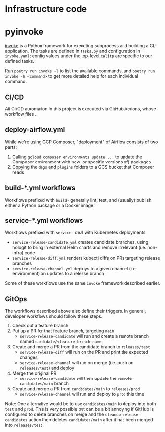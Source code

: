 # Infrastructure code

# pyinvoke

[invoke](https://docs.pyinvoke.org/en/stable/) is a Python framework for executing subprocess and building a CLI application.
The tasks are defined in `tasks.py` and configuration in `invoke.yaml`; config values under the top-level `calitp`
are specific to our defined tasks.

Run `poetry run invoke -l` to list the available commands, and `poetry run invoke -h <command>` to get more detailed help for each individual command.

## CI/CD

All CI/CD automation in this project is executed via GitHub Actions, whose workflow files .

## deploy-airflow.yml

While we're using GCP Composer, "deployment" of Airflow consists of two parts:

1. Calling `gcloud composer environments update ...` to update the Composer environment with new (or specific versions of) packages
2. Copying the `dags` and `plugins` folders to a GCS bucket that Composer reads

## build-*.yml workflows

Workflows prefixed with `build-` generally lint, test, and (usually) publish either a Python package or a Docker image.

## service-*.yml workflows

Workflows prefixed with `service-` deal with Kubernetes deployments.

* `service-release-candidate.yml` creates candidate branches, using hologit to bring in external Helm charts and remove irrelevant (i.e. non-infra) code
* `service-release-diff.yml` renders kubectl diffs on PRs targeting release branches
* `service-release-channel.yml` deploys to a given channel (i.e. environment) on updates to a release branch

Some of these workflows use the same `invoke` framework described earlier.

## GitOps
The workflows described above also define their triggers. In general, developer workflows should follow these steps.

1. Check out a feature branch
2. Put up a PR for that feature branch, targeting `main`
    * `service-release-candidate` will run and create a remote branch named `candidate/<feature-branch-name`
3. Create and merge a PR from the candidate branch to `releases/test`
    * `service-release-diff` will run on the PR and print the expected changes
    * `service-release-channel` will run on merge (i.e. push on `releases/test`) and deploy
4. Merge the original PR
    * `service-release-candidate` will then update the remote `candidates/main` branch
5. Create and merge a PR from `candidates/main` to `releases/prod`
    * `service-release-channel` will run and deploy to `prod` this time

Note: One alternative would be to use `candidates/main` to deploy into both `test` and `prod`. This is very possible but can be a bit annoying if GitHub is configured to delete branches on merge and the `cleanup-release-candidates` action then deletes `candidates/main` after it has been merged into `releases/test`.
